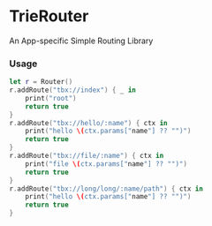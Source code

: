 # TrieRouter

An App-specific Simple Routing Library


### Usage

```swift
let r = Router()
r.addRoute("tbx://index") { _ in
    print("root")
    return true
}
r.addRoute("tbx://hello/:name") { ctx in
    print("hello \(ctx.params["name"] ?? "")")
    return true
}
r.addRoute("tbx://file/:name") { ctx in
    print("file \(ctx.params["name"] ?? "")")
    return true
}
r.addRoute("tbx://long/long/:name/path") { ctx in
    print("hello \(ctx.params["name"] ?? "")")
    return true
}
```